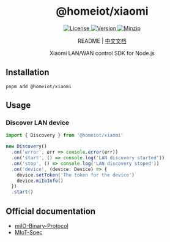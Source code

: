 <h1 align="center">@homeiot/xiaomi</h1>

<p align="center">
  <a href="https://github.com/qq15725/homeiot/blob/master/LICENSE" class="mr-3">
    <img src="https://img.shields.io/npm/l/homeiot.svg" alt="License">
  </a>
  <a href="https://www.npmjs.com/package/@homeiot/xiaomi">
    <img src="https://img.shields.io/npm/v/@homeiot/xiaomi.svg" alt="Version">
  </a>
  <a href="https://cdn.jsdelivr.net/npm/@homeiot/xiaomi/dist/index.js">
    <img src="https://img.shields.io/bundlephobia/minzip/@homeiot/xiaomi" alt="Minzip">
  </a>
</p>

<p align="center">README | <a href="README_zh.md">中文文档</a></p>

<p align="center">Xiaomi LAN/WAN control SDK for Node.js</p>

## Installation

```shell
pnpm add @homeiot/xiaomi
```

## Usage

### Discover LAN device

```ts
import { Discovery } from '@homeiot/xiaomi'

new Discovery()
  .on('error', err => console.error(err))
  .on('start', () => console.log('LAN discovery started'))
  .on('stop', () => console.log('LAN discovery stoped'))
  .on('device', (device: Device) => {
    device.setToken('The token for the device')
    device.miIoInfo()
  })
  .start()
```

## Official documentation

- [miIO-Binary-Protocol](https://github.com/OpenMiHome/mihome-binary-protocol/blob/master/doc/PROTOCOL.md)
- [MIoT-Spec](https://iot.mi.com/new/doc/tools-and-resources/design/spec/overall)

